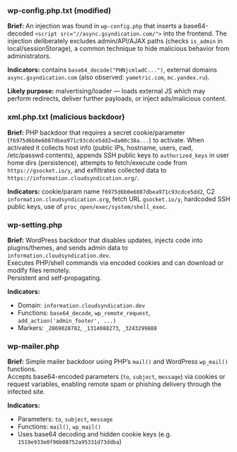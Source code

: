 ### wp-config.php.txt (modified)

**Brief:** An injection was found in `wp-config.php` that inserts a base64-decoded `<script src="//async.gsyndication.com/">` into the frontend. The injection deliberately excludes admin/API/AJAX paths (checks `is_admin` in local/sessionStorage), a common technique to hide malicious behavior from administrators.

**Indicators:** contains `base64_decode("PHNjcmlwdC...")`, external domains `async.gsyndication.com` (also observed: `yametric.com`, `mc.yandex.ru`).

**Likely purpose:** malvertising/loader — loads external JS which may perform redirects, deliver further payloads, or inject ads/malicious content.

### xml.php.txt (malicious backdoor)

**Brief:** PHP backdoor that requires a secret cookie/parameter (`f6975d6b0e6087dbea971c93cdce5dd2=da00c38a...`) to activate. When activated it collects host info (public IPs, hostname, users, cwd, /etc/passwd contents), appends SSH public keys to `authorized_keys` in user home dirs (persistence), attempts to fetch/execute code from `https://gsocket.io/y`, and exfiltrates collected data to `https://information.cloudsyndication.org/`.

**Indicators:** cookie/param name `f6975d6b0e6087dbea971c93cdce5dd2`, C2 `information.cloudsyndication.org`, fetch URL `gsocket.io/y`, hardcoded SSH public keys, use of `proc_open/exec/system/shell_exec`.

### wp-setting.php

**Brief:** WordPress backdoor that disables updates, injects code into plugins/themes, and sends admin data to `information.cloudsyndication.dev`.  
Executes PHP/shell commands via encoded cookies and can download or modify files remotely.  
Persistent and self-propagating.

**Indicators:**  
- Domain: `information.cloudsyndication.dev`  
- Functions: `base64_decode`, `wp_remote_request`, `add_action('admin_footer', ...)`  
- Markers: `_2869028782`, `_1314088273`, `_3243299888`

### wp-mailer.php

**Brief:** Simple mailer backdoor using PHP’s `mail()` and WordPress `wp_mail()` functions.  
Accepts base64-encoded parameters (`to`, `subject`, `message`) via cookies or request variables, enabling remote spam or phishing delivery through the infected site.

**Indicators:**  
- Parameters: `to`, `subject`, `message`  
- Functions: `mail()`, `wp_mail()`  
- Uses base64 decoding and hidden cookie keys (e.g. `1519e933e0f96b08752a95331d73ddba`)
